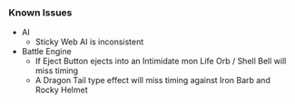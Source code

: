 ### Known Issues
  * AI
    * Sticky Web AI is inconsistent
  * Battle Engine
    * If Eject Button ejects into an Intimidate mon Life Orb / Shell Bell will miss timing
    * A Dragon Tail type effect will miss timing against Iron Barb and Rocky Helmet
